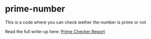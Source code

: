 # prime-number
This is a code where you can check wether the number is prime or not 


Read the full write-up here: [Prime Checker Report](./prime-number-paper.pdf)
